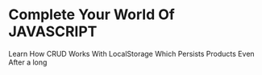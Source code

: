 # Complete Your World Of JAVASCRIPT
Learn How CRUD Works With LocalStorage Which Persists Products Even After a long
